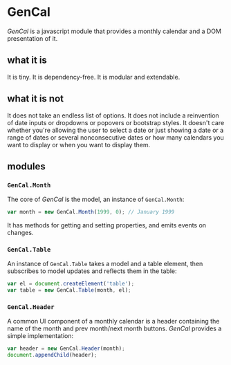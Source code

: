 # GenCal

*GenCal* is a javascript module that provides a monthly calendar and a DOM presentation of it.

## what it is
It is tiny. It is dependency-free. It is modular and extendable.

## what it is not
It does not take an endless list of options. It does not include a reinvention of date inputs or dropdowns or popovers or bootstrap styles. It doesn't care whether you're allowing the user to select a date or just showing a date or a range of dates or several nonconsecutive dates or how many calendars you want to display or when you want to display them.

## modules

### `GenCal.Month`

The core of *GenCal* is the model, an instance of `GenCal.Month`:

```js
var month = new GenCal.Month(1999, 0); // January 1999
```

It has methods for getting and setting properties, and emits events on changes.

### `GenCal.Table`

An instance of `GenCal.Table` takes a model and a table element, then subscribes to model updates and reflects them in the table:

```js
var el = document.createElement('table');
var table = new GenCal.Table(month, el);
```

### `GenCal.Header`

A common UI component of a monthly calendar is a header containing the name of the month and prev month/next month buttons. *GenCal* provides a simple implementation:

```js
var header = new GenCal.Header(month);
document.appendChild(header);
```
